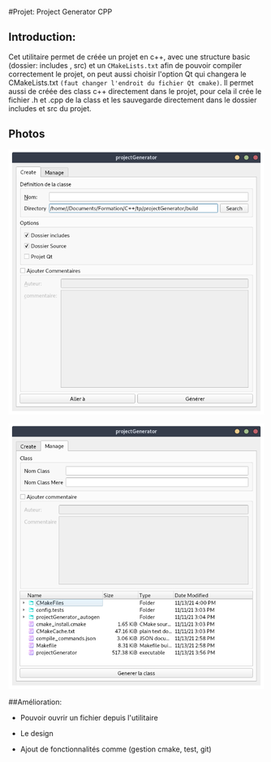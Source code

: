 #Projet: Project Generator CPP

## Introduction:

Cet utilitaire permet de créée un projet en c++, avec une structure basic (dossier: includes , src) et un `CMakeLists.txt` afin de pouvoir compiler correctement le projet, on peut aussi choisir l'option Qt qui changera le CMakeLists.txt `(faut changer l'endroit du fichier Qt cmake)`. Il permet aussi de créée des class c++ directement dans le projet,  pour cela il crée le fichier .h et .cpp de la class et les sauvegarde directement dans le dossier includes et src du projet.

## Photos

![](Assets/CreatePage.png)

![](Assets/ManagePage.png)

##Amélioration:

- Pouvoir ouvrir un fichier depuis l'utilitaire

- Le design

- Ajout de fonctionnalités comme (gestion cmake, test, git)


